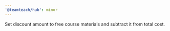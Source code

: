 ```yaml
---
'@teamteach/hub': minor
---
```


Set discount amount to free course materials and subtract it from total cost.
